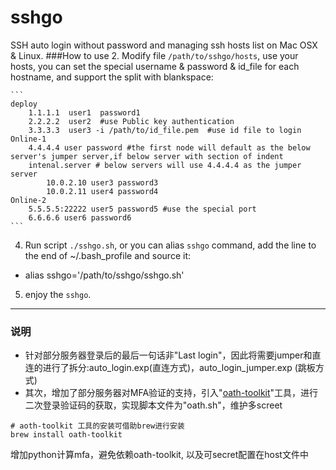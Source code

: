 sshgo
=====================
SSH auto login without password and managing ssh hosts list on Mac OSX & Linux.
###How to use
2. Modify file `/path/to/sshgo/hosts`, use your hosts, you can set the special username & password & id_file for each hostname, and support the split with blankspace:

    ```
    deploy
        1.1.1.1  user1  password1
        2.2.2.2  user2  #use Public key authentication
        3.3.3.3  user3 -i /path/to/id_file.pem  #use id file to login
    Online-1
        4.4.4.4 user password #the first node will default as the below server's jumper server,if below server with section of indent
        intenal.server # below servers will use 4.4.4.4 as the jumper server
            10.0.2.10 user3 password3
            10.0.2.11 user4 password4
    Online-2
        5.5.5.5:22222 user5 password5 #use the special port
        6.6.6.6 user6 password6
    ```
4. Run script `./sshgo.sh`, or you can alias `sshgo` command, add the line to the end of ~/.bash_profile and source it:
 * alias sshgo='/path/to/sshgo/sshgo.sh'
5. enjoy the `sshgo`.

-----
### 说明
* 针对部分服务器登录后的最后一句话非"Last login"，因此将需要jumper和直连的进行了拆分:auto_login.exp(直连方式)，auto_login_jumper.exp (跳板方式)
* 其次，增加了部分服务器对MFA验证的支持，引入"[oath-toolkit](https://www.nongnu.org/oath-toolkit/)"工具，进行二次登录验证码的获取，实现脚本文件为"oath.sh"，维护多screet

```shell
# aoth-toolkit 工具的安装可借助brew进行安装
brew install oath-toolkit
```
增加python计算mfa，避免依赖oath-toolkit, 以及可secret配置在host文件中

